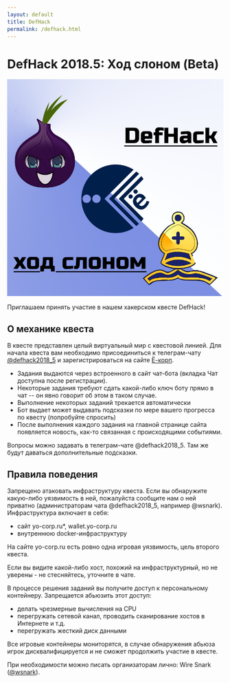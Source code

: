 ```yaml
---
layout: default
title: DefHack
permalink: /defhack.html
---
```


# DefHack 2018.5: Ход слоном (Beta)

![Logo](images/defhack.jpg)

Приглашаем принять участие в нашем хакерском квесте DefHack!

## О механике квеста

В квесте представлен целый виртуальный мир с квестовой линией. Для начала квеста вам необходимо присоединиться к телеграм-чату [@defhack2018_5](https://t.me/defhack2018_5) и зарегистрироваться на сайте [Ё-корп](https://yo-corp.ru). 

* Задания выдаются через встроенного в сайт чат-бота (вкладка Чат доступна после регистрации). 
* Некоторые задания требуют сдать какой-либо ключ боту прямо в чат -- он явно говорит об этом в таком случае.
* Выполнение некоторых заданий трекается автоматически
* Бот выдает может выдавать подсказки по мере вашего прогресса по квесту (попробуйте спросить)
* После выполнения каждого задания на главной странице сайта появляется новость, как-то связанная с происходящими событиями.

Вопросы можно задавать в телеграм-чате @defhack2018_5. Там же будут даваться дополнительные подсказки.

## Правила поведения

Запрещено атаковать инфраструктуру квеста. Если вы обнаружите какую-либо уязвимость в ней, пожалуйста сообщите нам о ней приватно (администраторам чата @defhack2018_5, например @wsnark).
Инфраструктура включает в себя:

- сайт yo-corp.ru*, wallet.yo-corp.ru
- внутреннюю docker-инфраструктуру

На сайте yo-corp.ru есть ровно одна игровая уязвимость, цель второго квеста.

Если вы видите какой-либо хост, похожий на инфраструктурный, но не уверены - не стесняйтесь, уточните в чате. 

В процессе решения заданий вы получите доступ к персональному контейнеру. Запрещается абьюзить этот доступ:

- делать чрезмерные вычисления на CPU
- перегружать сетевой канал, проводить сканирование хостов в Интернете и т.д.
- перегружать жесткий диск данными

Все игровые контейнеры мониторятся, в случае обнаружения абьюза игрок дисквалифицируется и не сможет продолжить участие в квесте.

При необходимости можно писать организаторам лично: Wire Snark ([@wsnark](https://t.me/wsnark)).


